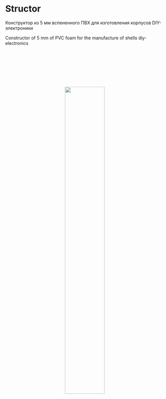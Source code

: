 # Structor
Конструктор из 5 мм вспененного ПВХ для изготовления корпусов DIY-электроники

Constructor of 5 mm of PVC foam for the manufacture of shells diy-electronics

<br><br><br><br><br><br><p style="text-align: center;"><img width="50%" height="50%" src="https://raw.githubusercontent.com/TaniaMol/Structor/master/Presentation/interface.gif"/></p>
